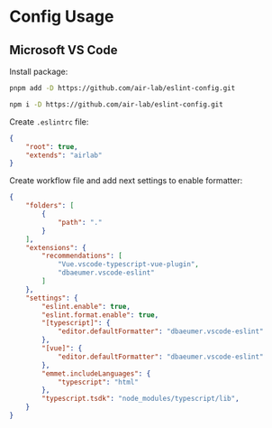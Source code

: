 # Config Usage 

## Microsoft VS Code

Install package:

```sh
pnpm add -D https://github.com/air-lab/eslint-config.git
```

```sh
npm i -D https://github.com/air-lab/eslint-config.git
```

Create `.eslintrc` file:

```json
{
    "root": true,
    "extends": "airlab"
}
```

Create workflow file and add next settings to enable formatter:

```json
{
	"folders": [
		{
			"path": "."
		}
	],
	"extensions": {
		"recommendations": [
			"Vue.vscode-typescript-vue-plugin",
			"dbaeumer.vscode-eslint"
		]
	},
	"settings": {
		"eslint.enable": true,
		"eslint.format.enable": true,
		"[typescript]": {
			"editor.defaultFormatter": "dbaeumer.vscode-eslint"
		},
		"[vue]": {
			"editor.defaultFormatter": "dbaeumer.vscode-eslint"
		},
		"emmet.includeLanguages": {
			"typescript": "html"
		},
		"typescript.tsdk": "node_modules/typescript/lib",
	}
}
```